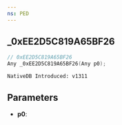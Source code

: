 ```yaml
---
ns: PED
---
```

## _0xEE2D5C819A65BF26

```c
// 0xEE2D5C819A65BF26
Any _0xEE2D5C819A65BF26(Any p0);
```

```
NativeDB Introduced: v1311
```

## Parameters
* **p0**:
